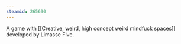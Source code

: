 ```yaml
---
steamid: 265690
---
```

A game with [[Creative, weird, high concept weird mindfuck spaces]] developed by Limasse Five.